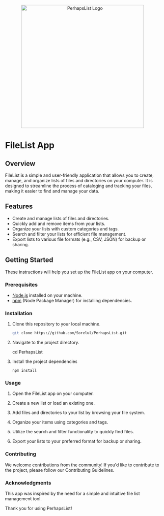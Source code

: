 <p align="center"><a href="#" target="_blank"><img src="assets/PerhapsList.png" width="400" alt="PerhapsList Logo"></a></p>

# FileList App

## Overview

FileList is a simple and user-friendly application that allows you to create, manage, and organize lists of files and directories on your computer. It is designed to streamline the process of cataloging and tracking your files, making it easier to find and manage your data.

## Features

-   Create and manage lists of files and directories.
-   Quickly add and remove items from your lists.
-   Organize your lists with custom categories and tags.
-   Search and filter your lists for efficient file management.
-   Export lists to various file formats (e.g., CSV, JSON) for backup or sharing.

## Getting Started

These instructions will help you set up the FileList app on your computer.

### Prerequisites

-   [Node.js](https://nodejs.org/) installed on your machine.
-   [npm](https://www.npmjs.com/) (Node Package Manager) for installing dependencies.

### Installation

1.  Clone this repository to your local machine.

    ```bash
    git clone https://github.com/Sorelul/PerhapsList.git

    ```

2.  Navigate to the project directory.

    cd PerhapsList

3.  Install the project dependencies

        npm install

### Usage

1. Open the FileList app on your computer.

2. Create a new list or load an existing one.

3. Add files and directories to your list by browsing your file system.

4. Organize your items using categories and tags.

5. Utilize the search and filter functionality to quickly find files.

6. Export your lists to your preferred format for backup or sharing.

### Contributing

We welcome contributions from the community! If you'd like to contribute to the project, please follow our Contributing Guidelines.

### Acknowledgments

This app was inspired by the need for a simple and intuitive file list management tool.

Thank you for using PerhapsList!
